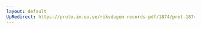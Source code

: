 ```yaml
---
layout: default
UpRedirect: https://pruto.im.uu.se/riksdagen-records-pdf/1874/prot-1874--ak--509/prot-1874--ak--509_042.pdf
---
```

